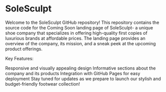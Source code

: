 # SoleSculpt
Welcome to the SoleSculpt GitHub repository! This repository contains the source code for the Coming Soon landing page of SoleSculpt- a unique shoe company that specializes in offering high-quality first copies of luxurious brands at affordable prices. The landing page provides an overview of the company, its mission, and a sneak peek at the upcoming product offerings.

Key Features:

Responsive and visually appealing design
Informative sections about the company and its products
Integration with GitHub Pages for easy deployment
Stay tuned for updates as we prepare to launch our stylish and budget-friendly footwear collection!
